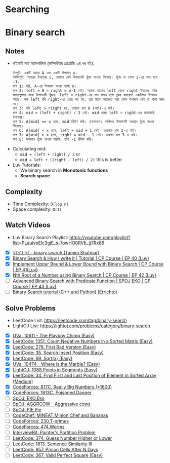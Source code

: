 # Searching

# Binary search

## Notes

- বাইনারি সার্চ অ্যালগরিদম (কম্পিউটার প্রোগ্রামিং ৩য় খণ্ড বই):
  ```
  ইনপুট: একটি অ্যারে A এবং একটি উপাদান x।
  আউটপুট: অ্যারের ইনডেক্স i, যেখানে সেই উপাদানটি খুঁজে পাওয়া গিয়েছে। খুঁজে না পেলে i-এর মান হবে -1.
  ধাপ 1: ধরি, A-এর উপাদান সংখ্যা হচ্ছে n।
  ধাপ 2: left = 0 ও right = n-1 নেই। আমরা অ্যারের left থেকে right ইনডেক্স পর্যন্ত সংখ্যাগুলোর মধ্যে উপাদানটি খুঁজব। left ও right-এর মান সমান হলে বুঝব অ্যারেতে একটিমাত্র উপাদান আছে। আর left যদি right-এর চেয়ে বড় হয়, তার মানে অ্যারেতে আর কোন উপাদান নেই বা থাকা সম্ভব নয়।
  ধাপ 3: যদি left > ritght হয়, তাহলে ধাপ 8 (আট)-এ যাই।
  ধাপ 4: mid = (left + right) / 2 নেই। mid হচ্ছে left ও right-এর মাঝামাঝি ইনডেক্স।
  ধাপ 5: A[mid] == x হলে, mid রিটার্ন করি। (ফলাফল: কাঙ্ক্ষিত উপাদানটি অবস্থান খুঁজে পাওয়া গিয়েছে।
  ধাপ 6: A[mid] < x হলে, left = mid + 1 নেই। তারপরে ধাপ 3-এ যাই।
  ধাপ 7: A[mid] > x হলে, right = mid - 1 নেই। তারপর ধাপ 3-এ যাই।
  ধাপ 8: উপাদান খুঁজে পাওয়া যায়নি, তাই -1 রিটার্ন করি।
  ```
- Calculating mid:
  - `mid = (left + right) / 2` or
  - `mid = left + ((right - left) / 2)` this is better
- Luv Tutorials:
  - We binary search in **Monotonic functions**
  - **Search space**

## Complexity

- Time Complexity: `O(log n)`
- Space complexity: `O(1)`

## Watch Videos

- Luv Binary Search Playlist: https://youtube.com/playlist?list=PLauivoElc3gjE_s-7owHO0RVb_jj7Rx85
- [x] [বাইনারি সার্চ - binary search (Tamim Shahriar)](https://youtu.be/NMC6ltspWys)
- [x] [Binary Search & How I write it | Tutorial | CP Course | EP 40 (Luv)](https://youtu.be/egRrgj8JOdY)
- [x] [Implement Upper Bound & Lower Bound with Binary Search | CP Course | EP 41(Luv)](https://youtu.be/gcYvFVZ_LUA)
- [x] [Nth Root of a Number using Binary Search | CP Course | EP 42 (Luv)](https://youtu.be/5snE6xsyheE)
- [ ] [Advanced Binary Search with Predicate Function | SPOJ EKO | CP Course | EP 43 (Luv)](https://youtu.be/JAfJssvFgDI)
- [ ] [Binary Search tutorial (C++ and Python) (Errichto)](https://youtu.be/GU7DpgHINWQ)

## Solve Problems

- LeetCode List: https://leetcode.com/tag/binary-search
- LightOJ List: https://lightoj.com/problems/category/binary-search
- [x] [UVa: 10611 - The Playboy Chimp (Easy)](https://onlinejudge.org/index.php?option=com_onlinejudge&Itemid=8&page=show_problem&problem=1552)
- [x] [LeetCode: 1351. Count Negative Numbers in a Sorted Matrix (Easy)](https://leetcode.com/problems/count-negative-numbers-in-a-sorted-matrix/)
- [x] [LeetCode: 278. First Bad Version (Easy)](https://leetcode.com/problems/first-bad-version/)
- [x] [LeetCode: 35. Search Insert Position (Easy)](https://leetcode.com/problems/search-insert-position/)
- [x] [LeetCode: 69. Sqrt(x) (Easy)](https://leetcode.com/problems/sqrtx/)
- [x] [UVa: 10474 - Where is the Marble? (Easy)](https://onlinejudge.org/index.php?option=com_onlinejudge&Itemid=8&page=show_problem&problem=1415)
- [x] [LightOJ: 1088.Points in Segments (Easy)](https://lightoj.com/problem/points-in-segments)
- [x] [LeetCode: 34. Find First and Last Position of Element in Sorted Array (Medium)](https://leetcode.com/problems/find-first-and-last-position-of-element-in-sorted-array/)
- [x] [CodeForces: 817C. Really Big Numbers (\*1600)](https://codeforces.com/problemset/problem/817/C)
- [x] [CodeForces: 1613C. Poisoned Dagger](https://codeforces.com/contest/1613/problem/C)
- [ ] [SpOJ: EKO.Eko](https://www.spoj.com/problems/EKO/)
- [ ] [SpOJ: AGGRCOW - Aggressive cows](https://www.spoj.com/problems/AGGRCOW/)
- [ ] [SpOJ: PIE.Pie](https://www.spoj.com/problems/PIE/)
- [ ] [CodeChef: MINEAT.Minion Chef and Bananas](https://www.codechef.com/problems/MINEAT)
- [ ] [CodeForces: 230.T-primes](https://codeforces.com/problemset/problem/230/B)
- [ ] [CodeForces: 474.Worms](https://codeforces.com/problemset/problem/474/B)
- [ ] [InterviewBit: Painter's Partition Problem](https://www.interviewbit.com/problems/painters-partition-problem/)
- [ ] [LeetCode: 374. Guess Number Higher or Lower](https://leetcode.com/problems/guess-number-higher-or-lower/)
- [ ] [LeetCode: 1813. Sentence Similarity III](https://leetcode.com/problems/sentence-similarity-iii/)
- [ ] [LeetCode: 957. Prison Cells After N Days](https://leetcode.com/problems/prison-cells-after-n-days/)
- [ ] [LeetCode: 367. Valid Perfect Square (Easy)](https://leetcode.com/problems/valid-perfect-square/)

